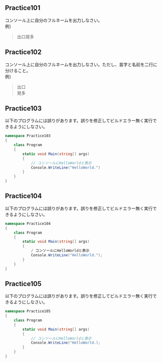 ## Practice101
コンソール上に自分のフルネームを出力しなさい。  
例）    
> 出口晃多     


## Practice102
コンソール上に自分のフルネームを出力しなさい。ただし、苗字と名前を二行に分けること。  
例）  
> 出口    
> 晃多   
## Practice103  
以下のプログラムには誤りがあります。誤りを修正してビルドエラー無く実行できるようにしなさい。  

```cs  
namespace Practice103
{
    class Program
    {
        static void Main(string[] args)
        {
            // コンソールにHelloWorldと表示
            Console.WriteLine("HelloWorld.")
        }
    }
}
```
## Practice104  
以下のプログラムには誤りがあります。誤りを修正してビルドエラー無く実行できるようにしなさい。  

```cs  
namespace Practice104
{
    class Program
    {
        static void Main(string[] args)
        {
            / コンソールにHelloWorldと表示
            Console.WriteLine("HelloWorld.");
        }
    }
}
```
## Practice105  
以下のプログラムには誤りがあります。誤りを修正してビルドエラー無く実行できるようにしなさい。  

```cs  
namespace Practice105
{
    class Program
    {
        static void Main(string[] args)
        {
            // コンソールにHelloWorldと表示
            Console.WriteLine("HelloWorld.);
        }
    }
}
```  
